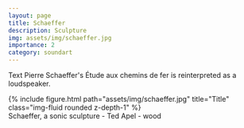 ```yaml
---
layout: page
title: Schaeffer
description: Sculpture 
img: assets/img/schaeffer.jpg
importance: 2
category: soundart
---
```


Text
Pierre Schaeffer's Étude aux chemins de fer is reinterpreted as a loudspeaker.


<div class="row">
    <div class="col-sm mt-3 mt-md-0">
        {% include figure.html path="assets/img/schaeffer.jpg" title="Title" class="img-fluid rounded z-depth-1" %}
    </div>
</div>
<div class="caption">
    Schaeffer, a sonic sculpture - Ted Apel - wood

</div>



